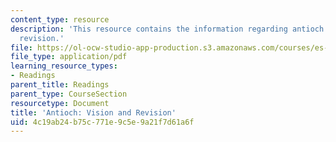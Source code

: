 ```yaml
---
content_type: resource
description: 'This resource contains the information regarding antioch: vision and
  revision.'
file: https://ol-ocw-studio-app-production.s3.amazonaws.com/courses/es-291-learning-seminar-experiments-in-education-spring-2003/4c19ab24b75c771e9c5e9a21f7d61a6f_MITES_291S03_antioch.pdf
file_type: application/pdf
learning_resource_types:
- Readings
parent_title: Readings
parent_type: CourseSection
resourcetype: Document
title: 'Antioch: Vision and Revision'
uid: 4c19ab24-b75c-771e-9c5e-9a21f7d61a6f
---
```

